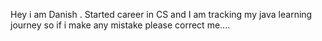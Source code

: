 Hey i am Danish . Started career in CS and I am tracking my java learning journey so if i make any mistake please correct me....


